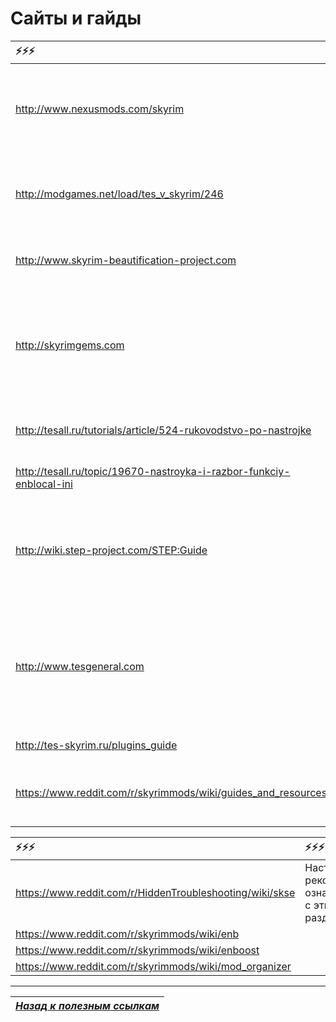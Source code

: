 # Сайты и гайды

|                                                               ⚡⚡⚡|                                                                                                   ⚡⚡⚡|
|:---------------------------------------------------------------------|:---------------------------------------------------------------------------------------------------------|
| http://www.nexusmods.com/skyrim                                      | Нексус, главное хранилище модов. Регистрация на нём бесплатна, просто нажми кнопку.                      |
| http://modgames.net/load/tes_v_skyrim/246                            | Русский сайт с модами, моды на русском скорее всего ты найдёшь именно здесь.                             |
| http://www.skyrim-beautification-project.com                         | Ссылки на всевозможные фиксы и апгрейды.                                                                 |
| http://skyrimgems.com                                                | Большая коллекция ссылок на модов с категоризацией. В некоторой части устарела, но есть много полезного. |
| http://tesall.ru/tutorials/article/524-rukovodstvo-po-nastrojke      | Русскоязычный гайд по настройке и оптимизации.                                                           |
| http://tesall.ru/topic/19670-nastroyka-i-razbor-funkciy-enblocal-ini | Русскоязычный разбор enblocal.ini.                                                                       |
| http://wiki.step-project.com/STEP:Guide                              | Skyrim Total Enhancement Project, название говорит само за себя, много качественных пояснений.           |
| http://www.tesgeneral.com                                            | Актуальный гайд по хорошим модам от забугорного /tesg/, обновляется и всё такое. Рюкзаки и вкусовщина.   |
| http://tes-skyrim.ru/plugins_guide                                   | Некоторые русские гайды.                                                                                 |
| https://www.reddit.com/r/skyrimmods/wiki/guides_and_resources        | Довольно полезный раздел с гайдами на Реддите.                                                           |

|                                                   ⚡⚡⚡|                                                   ⚡⚡⚡|
|:---------------------------------------------------------|:---------------------------------------------------------|
| https://www.reddit.com/r/HiddenTroubleshooting/wiki/skse | Настоятельно рекомендуем ознакомиться с этими разделами. |
| https://www.reddit.com/r/skyrimmods/wiki/enb             |                                                          |
| https://www.reddit.com/r/skyrimmods/wiki/enboost         |                                                          |
| https://www.reddit.com/r/skyrimmods/wiki/mod_organizer   |                                                          |

------

|[*Назад к полезным ссылкам*](../03_Texts_And_Links/02_Полезные_ссылки.md)|
|:---:|
